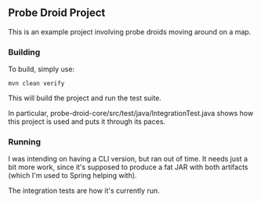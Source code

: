 ## Probe Droid Project

This is an example project involving probe droids moving around on a map.

### Building
To build, simply use:
```
mvn clean verify
```

This will build the project and run the test suite.

In particular, probe-droid-core/src/test/java/IntegrationTest.java shows how this project is used and puts it through its paces.

### Running
I was intending on having a CLI version, but ran out of time. It needs just a bit more work, since it's supposed to produce a fat JAR with both artifacts (which I'm used to Spring helping with).

The integration tests are how it's currently run.